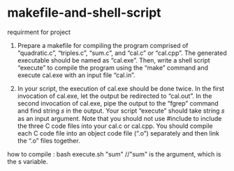# makefile-and-shell-script


requirment for project

1. Prepare a makefile for compiling the program comprised of “quadratic.c”, “triples.c”, “sum.c”, and
“cal.c” or “cal.cpp”. The generated executable should be named as “cal.exe”. Then, write a shell script
“execute” to compile the program using the “make” command and execute cal.exe with an input file
“cal.in”. 

2. In your script, the execution of cal.exe should be done twice. In the first invocation of cal.exe, let
the output be redirected to “cal.out”. In the second invocation of cal.exe, pipe the output to the “fgrep”
command and find string 𝑠 in the output. Your script “execute” should take string 𝑠 as an input argument.
Note that you should not use #include to include the three C code files into your cal.c or cal.cpp. You
should compile each C code file into an object code file (“.o”) separately and then link the “.o” files
together.

how to compile : 
bash execute.sh "sum" 
//"sum" is the argument, which is the s variable.


